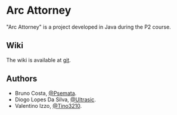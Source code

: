 # Arc Attorney

"Arc Attorney" is a project developed in Java during the P2 course.

Wiki
----

The wiki is available at [git](https://github.com/Psemata/ArcAttorney/wiki).

Authors
-------

* Bruno Costa, [@Psemata](https://github.com/Psemata).
* Diogo Lopes Da Silva, [@Ultrasic](https://github.com/Ultrasic).
* Valentino Izzo, [@Tino3210](https://github.com/Tino3210).
